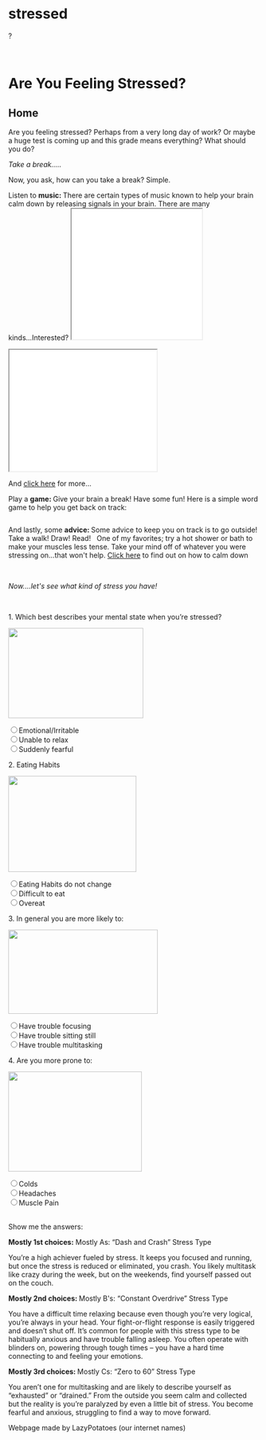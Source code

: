 # stressed
?


<!DOCTYPE html>

<html>


<p>&nbsp;</p>

<div id="page">

<div id="logo">

<h1>Are You Feeling Stressed?</h1>

</div>

<div id="content">

<h2>Home</h2>

<p>Are you feeling stressed? Perhaps from a very long day of work? Or maybe a huge test is coming up and this grade means everything? What should you do?</p>

<p><em>Take a break.....</em></p>

<p>Now, you ask, how can you take a break? Simple.&nbsp;</p>

<p>Listen to&nbsp;<strong>music:&nbsp;</strong>There are certain types of music known&nbsp;to help your brain calm down by releasing signals in your brain. There are many kinds...Interested?&nbsp;<iframe src="//www.youtube.com/embed/NaAm-rSyAVI" width="262" height="262"></iframe></p>

<p><iframe src="//www.youtube.com/embed/uELhJmYq2i0" width="296" height="244"></iframe></p>

<p>And <a href="https://www.youtube.com/results?search_query=music+to+calm+nerves">click here</a>&nbsp;for more...</p>

<p>Play a&nbsp;<strong>game:&nbsp;</strong>Give your brain a break! Have some fun! Here is a simple word game to help you get back on track:</p>

<a href="http://cdn.htmlgames.com/Words/" target="_blank"><img src="http://cdn.htmlgames.com/Words/img/icon/image-300x200.jpg" alt="" /></a>

<p>And lastly, some&nbsp;<strong>advice: </strong>Some advice to keep you on track is to go outside! Take a walk! Draw! Read! &nbsp; One of my favorites; try a hot shower or bath to make your muscles less tense.&nbsp;Take your mind off of whatever you were stressing on...that won't help. <a href="https://www.google.com/url?sa=t&amp;rct=j&amp;q=&amp;esrc=s&amp;source=web&amp;cd=15&amp;cad=rja&amp;uact=8&amp;ved=0ahUKEwjS1fv_6ebTAhXqy4MKHTVJAtoQFghzMA4&amp;url=http%3A%2F%2Fwww.everydayhealth.com%2Fcolumns%2Ftherese-borchard-sanity-break%2F10-quick-ways-to-calm-down%2F&amp;usg=AFQjCNF3IWSvFeYtbTDeDuv3gL1Fw4Av6A&amp;sig2=P98t352GrEKQEPcE0YdPRg">Click here</a>&nbsp;to find out on how to calm down</p>

<p>&nbsp;</p>

<p><em>Now....let's see what kind of stress you have!</em></p>

<p>&nbsp;</p>

<p class="question">1. Which best describes your mental state when you&rsquo;re stressed?</p>

<p class="question"><img src="http://nazmihan.com/wp-content/uploads/1758510172.jpg" alt="" width="271" height="181" /></p>

<input id="q1a" name="q1" type="radio" value="a" /><label for="q1a">Emotional/Irritable</label><br /><input id="q1b" name="q1" type="radio" value="b" /><label for="q1b">Unable to relax</label><br /><input id="q1c" name="q1" type="radio" value="c" /><label for="q1c">Suddenly fearful</label>

<p class="question">2. Eating Habits</p>

<p class="question"><img src="https://c1.staticflickr.com/6/5265/5601583695_3349038c9a_b.jpg" alt="" width="257" height="193" /></p>

<input id="q1a" name="q1" type="radio" value="a" /><label for="q1a">Eating Habits do not change</label><br /><input id="q1b" name="q1" type="radio" value="b" /><label for="q1b">Difficult to eat</label><br /><input id="q1c" name="q1" type="radio" value="c" /><label for="q1c">Overeat</label>

<p class="question">3. In general you are more likely to:</p>

<p class="question"><img src="http://il8.picdn.net/shutterstock/videos/7625788/thumb/1.jpg?i10c=img.resize(height:160)" alt="" width="300" height="169" /></p>

<input id="q1a" name="q1" type="radio" value="a" /><label for="q1a">Have trouble focusing</label><br /><input id="q1b" name="q1" type="radio" value="b" />Have trouble sitting still<br /><input id="q1c" name="q1" type="radio" value="c" />Have trouble multitasking

<p class="question">4. Are you more prone to:</p>

<p class="question"><img src="http://www.rd.com/wp-content/uploads/sites/2/2013/02/sick-at-gym-02-sl.jpg" alt="" width="268" height="201" /></p>

<input id="q1a" name="q1" type="radio" value="a" /><label for="q1a">Colds</label><br /><input id="q1b" name="q1" type="radio" value="b" /><label for="q1b">Headaches</label><br /><input id="q1c" name="q1" type="radio" value="c" /><label for="q1c">Muscle Pain</label>

<div>&nbsp;</div>

<div id="results">Show me the answers:</div>

<div id="category1">

<p><strong>Mostly 1st choices:</strong>&nbsp;Mostly As: &ldquo;Dash and Crash&rdquo; Stress Type</p>

<p>You&rsquo;re a high achiever fueled by stress. It keeps you focused and running, but once the stress is reduced or eliminated, you crash. You likely multitask like crazy during the week, but on the weekends, find yourself passed out on the couch.&nbsp;</p>

<p><strong>Mostly 2nd choices: </strong>Mostly B's: &ldquo;Constant Overdrive&rdquo; Stress Type</p>

<p>You have a difficult time relaxing because even though you&rsquo;re very logical, you&rsquo;re always in your head. Your fight-or-flight response is easily triggered and doesn&rsquo;t shut off. It&rsquo;s common for people with this stress type to be habitually anxious and have trouble falling asleep. You often operate with blinders on, powering through tough times &ndash; you have a hard time connecting to and feeling your emotions.</p>

<p><strong>Mostly 3rd choices:&nbsp;</strong>Mostly Cs: &ldquo;Zero to 60&rdquo; Stress Type</p>

<p>You aren&rsquo;t one for multitasking and are likely to describe yourself as &ldquo;exhausted&rdquo; or &ldquo;drained.&rdquo; From the outside you seem calm and collected but the reality is you&rsquo;re paralyzed by even a little bit of stress. You become fearful and anxious, struggling to find a way to move forward.</p>

</div>

<p>Webpage made by LazyPotatoes (our internet names)</p>

</div>

</div>


</body>

</html> 



